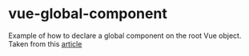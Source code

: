 # vue-global-component

Example of how to declare a global component on the root Vue object. Taken from this [article](https://michaelzanggl.com/articles/vue-cleaning-up-components/)